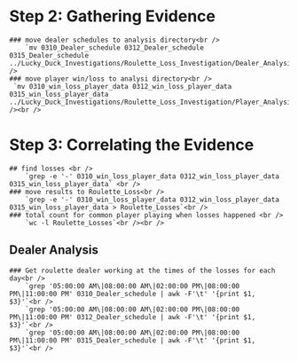 # Step 2: Gathering Evidence<br />
    ### move dealer schedules to analysis directory<br />
        `mv 0310_Dealer_schedule 0312_Dealer_schedule  0315_Dealer_schedule ../Lucky_Duck_Investigations/Roulette_Loss_Investigation/Dealer_Analysis/`<br />
    ### move player win/loss to analysi directory<br />
     `mv 0310_win_loss_player_data 0312_win_loss_player_data 0315_win_loss_player_data ../Lucky_Duck_Investigations/Roulette_Loss_Investigation/Player_Analysis/`<br /><br />
# Step 3: Correlating the Evidence<br />
    ## find losses <br />
        `grep -e '-' 0310_win_loss_player_data 0312_win_loss_player_data 0315_win_loss_player_data` <br />
    ### move results to Roulette_Loss<br />
        `grep -e '-' 0310_win_loss_player_data 0312_win_loss_player_data 0315_win_loss_player_data > Roulette_Losses`<br />
    ### total count for common player playing when losses happened <br />
        `wc -l Roulette_Losses`<br /><br />
## Dealer Analysis<br />
    ### Get roulette dealer working at the times of the losses for each day<br />
        `grep '05:00:00 AM\|08:00:00 AM\|02:00:00 PM\|08:00:00 PM\|11:00:00 PM' 0310_Dealer_schedule | awk -F'\t' '{print $1, $3}'`<br />
        `grep '05:00:00 AM\|08:00:00 AM\|02:00:00 PM\|08:00:00 PM\|11:00:00 PM' 0312_Dealer_schedule | awk -F'\t' '{print $1, $3}'`<br />
        `grep '05:00:00 AM\|08:00:00 AM\|02:00:00 PM\|08:00:00 PM\|11:00:00 PM' 0315_Dealer_schedule | awk -F'\t' '{print $1, $3}'`<br />




